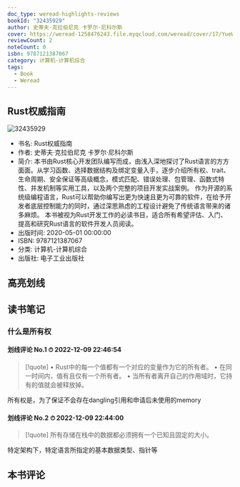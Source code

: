 ```yaml
---
doc_type: weread-highlights-reviews
bookId: "32435929"
author: 史蒂夫·克拉伯尼克 卡罗尔·尼科尔斯
cover: https://weread-1258476243.file.myqcloud.com/weread/cover/17/YueWen_32435929/t7_YueWen_32435929.jpg
reviewCount: 2
noteCount: 0
isbn: 9787121387067
category: 计算机-计算机综合
tags:
  - Book
  - Weread
---
```


## Rust权威指南

![32435929](https://weread-1258476243.file.myqcloud.com/weread/cover/17/YueWen_32435929/t7_YueWen_32435929.jpg)
- 书名: Rust权威指南
- 作者: 史蒂夫·克拉伯尼克 卡罗尔·尼科尔斯
- 简介: 本书由Rust核心开发团队编写而成，由浅入深地探讨了Rust语言的方方面面。从学习函数、选择数据结构及绑定变量入手，逐步介绍所有权、trait、生命周期、安全保证等高级概念，模式匹配、错误处理、包管理、函数式特性、并发机制等实用工具，以及两个完整的项目开发实战案例。 作为开源的系统级编程语言，Rust可以帮助你编写出更为快速且更为可靠的软件，在给予开发者底层控制能力的同时，通过深思熟虑的工程设计避免了传统语言带来的诸多麻烦。 本书被视为Rust开发工作的必读书目，适合所有希望评估、入门、提高和研究Rust语言的软件开发人员阅读。
- 出版时间: 2020-05-01 00:00:00
- ISBN: 9787121387067
- 分类: 计算机-计算机综合
- 出版社: 电子工业出版社

## 高亮划线


## 读书笔记


### 什么是所有权

#### 划线评论 No.1 ⏱ 2022-12-09 22:46:54

> [!quote]
> • Rust中的每一个值都有一个对应的变量作为它的所有者。
• 在同一时间内，值有且仅有一个所有者。
• 当所有者离开自己的作用域时，它持有的值就会被释放掉。

所有权是，为了保证不会存在dangling引用和申请后未使用的memory

#### 划线评论 No.2 ⏱ 2022-12-09 22:44:00

> [!quote]
> 所有存储在栈中的数据都必须拥有一个已知且固定的大小。

特定架构下，特定语言所指定的基本数据类型、指针等
 



## 本书评论

